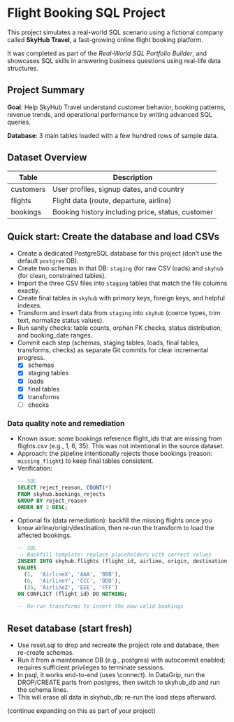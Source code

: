 # Flight Booking SQL Project

This project simulates a real-world SQL scenario using a fictional company called **SkyHub Travel**, a fast-growing online flight booking platform.

It was completed as part of the *Real-World SQL Portfolio Builder*, and showcases SQL skills in answering business questions using real-life data structures.

## Project Summary

**Goal**: Help SkyHub Travel understand customer behavior, booking patterns, revenue trends, and operational performance by writing advanced SQL queries.

**Database**: 3 main tables loaded with a few hundred rows of sample data.

## Dataset Overview

| **Table**   | **Description**                                     |
|-------------|-----------------------------------------------------|
| customers | User profiles, signup dates, and country            |
| flights   | Flight data (route, departure, airline)         |
| bookings  | Booking history including price, status, customer   |


## Quick start: Create the database and load CSVs
- Create a dedicated PostgreSQL database for this project (don’t use the default `postgres` DB).
- Create two schemas in that DB: `staging` (for raw CSV loads) and `skyhub` (for clean, constrained tables).
- Import the three CSV files into `staging` tables that match the file columns exactly.
- Create final tables in `skyhub` with primary keys, foreign keys, and helpful indexes.
- Transform and insert data from `staging` into `skyhub` (coerce types, trim text, normalize status values).
- Run sanity checks: table counts, orphan FK checks, status distribution, and booking_date ranges.
- Commit each step (schemas, staging tables, loads, final tables, transforms, checks) as separate Git commits for clear incremental progress.
  - [X] schemas
  - [X] staging tables
  - [X] loads
  - [X] final tables
  - [X] transforms
  - [ ] checks

### Data quality note and remediation
- Known issue: some bookings reference flight_ids that are missing from flights.csv (e.g., 1, 6, 35). This was not intentional in the source dataset.
- Approach: the pipeline intentionally rejects those bookings (reason: `missing_flight`) to keep final tables consistent.
- Verification:
  ```sql
  -- SQL
  SELECT reject_reason, COUNT(*)
  FROM skyhub.bookings_rejects
  GROUP BY reject_reason
  ORDER BY 2 DESC;
  ```
- Optional fix (data remediation): backfill the missing flights once you know airline/origin/destination, then re-run the transform to load the affected bookings.
  ```sql
  -- SQL
  -- Backfill template: replace placeholders with correct values
  INSERT INTO skyhub.flights (flight_id, airline, origin, destination)
  VALUES
    (1,  'AirlineX', 'AAA', 'BBB'),
    (6,  'AirlineY', 'CCC', 'DDD'),
    (35, 'AirlineZ', 'EEE', 'FFF')
  ON CONFLICT (flight_id) DO NOTHING;

  -- Re-run transforms to insert the now-valid bookings
  ```

## Reset database (start fresh)
- Use reset.sql to drop and recreate the project role and database, then re-create schemas.
- Run it from a maintenance DB (e.g., postgres) with autocommit enabled; requires sufficient privileges to terminate sessions.
- In psql, it works end-to-end (uses \connect). In DataGrip, run the DROP/CREATE parts from postgres, then switch to skyhub_db and run the schema lines.
- This will erase all data in skyhub_db; re-run the load steps afterward.

(continue expanding on this as part of your project)